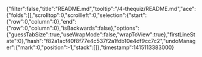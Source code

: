 {"filter":false,"title":"README.md","tooltip":"/4-thequiz/README.md","ace":{"folds":[],"scrolltop":0,"scrollleft":0,"selection":{"start":{"row":0,"column":0},"end":{"row":0,"column":0},"isBackwards":false},"options":{"guessTabSize":true,"useWrapMode":false,"wrapToView":true},"firstLineState":0},"hash":"f82a1acf40f8f77e4c537f2a1fdb10e4df9cc7c2","undoManager":{"mark":0,"position":-1,"stack":[]},"timestamp":1415113383000}